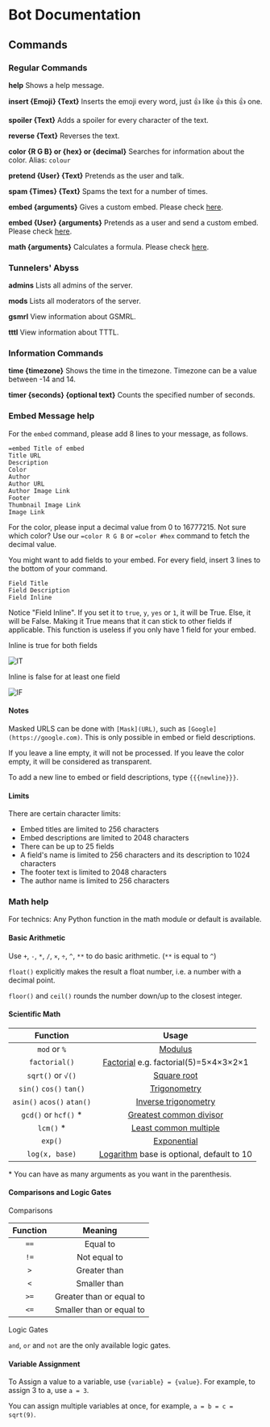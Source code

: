 # Bot Documentation
## Commands
### Regular Commands
**help** Shows a help message.

**insert {Emoji} {Text}** Inserts the emoji every word, just 👍 like 👍 this 👍 one.

**spoiler {Text}** Adds a spoiler for every character of the text.

**reverse {Text}** Reverses the text.

**color {R G B} or {hex} or {decimal}** Searches for information about the color. Alias: `colour`

**pretend {User} {Text}** Pretends as the user and talk.

**spam {Times} {Text}** Spams the text for a number of times.

**embed {arguments}** Gives a custom embed. Please check [here](https://github.com/johann-lau/Bot/blob/main/README.md#embed-message-help).

**embed {User} {arguments}** Pretends as a user and send a custom embed. Please check [here](https://github.com/johann-lau/Bot/blob/main/README.md#embed-message-help).

**math {arguments}** Calculates a formula. Please check [here](https://github.com/johann-lau/Bot/blob/main/README.md#math-help).

### Tunnelers' Abyss

**admins** Lists all admins of the server.

**mods** Lists all moderators of the server.

**gsmrl** View information about GSMRL.

**tttl** View information about TTTL.

### Information Commands

**time {timezone}** Shows the time in the timezone. Timezone can be a value between -14 and 14.

**timer {seconds} {optional text}** Counts the specified number of seconds.

### Embed Message help
For the `embed` command, please add 8 lines to your message, as follows.

```
=embed Title of embed
Title URL
Description
Color
Author
Author URL
Author Image Link
Footer
Thumbnail Image Link
Image Link
```
For the color, please input a decimal value from 0 to 16777215. Not sure which color? Use our `=color R G B` or `=color #hex` command to fetch the decimal value.

You might want to add fields to your embed. For every field, insert 3 lines to the bottom of your command.
```
Field Title
Field Description
Field Inline
```
Notice "Field Inline". If you set it to `true`, `y`, `yes` or `1`, it will be True. Else, it will be False. Making it True means that it can stick to other fields if applicable. This function is useless if you only have 1 field for your embed.

Inline is true for both fields

![IT](https://u.cubeupload.com/Johann/Screenshot20210108at.png)


Inline is false for at least one field

![IF](https://u.cubeupload.com/Johann/b16Screenshot20210108at.png)


#### Notes

Masked URLS can be done with `[Mask](URL)`, such as `[Google](https://google.com)`. This is only possible in embed or field descriptions.

If you leave a line empty, it will not be processed. If you leave the color empty, it will be considered as transparent.

To add a new line to embed or field descriptions, type `{{{newline}}}`.

#### Limits
There are certain character limits:

- Embed titles are limited to 256 characters
- Embed descriptions are limited to 2048 characters
- There can be up to 25 fields
- A field's name is limited to 256 characters and its description to 1024 characters
- The footer text is limited to 2048 characters
- The author name is limited to 256 characters

### Math help

For technics: Any Python function in the math module or default is available.

#### Basic Arithmetic

Use `+`, `-`, `*`, `/`, `×`, `÷`, `^`, `**` to do basic arithmetic. (`**` is equal to `^`)

`float()` explicitly makes the result a float number, i.e. a number with a decimal point.

`floor()` and `ceil()` rounds the number down/up to the closest integer.

#### Scientific Math
Function | Usage
:---:|:---:
`mod` or `%` | [Modulus](https://en.wikipedia.org/wiki/Modulo_operation)
`factorial()` | [Factorial](https://en.wikipedia.org/wiki/Factorial) e.g. factorial(5)=5×4×3×2×1
`sqrt()` or `√()` | [Square root](https://en.wikipedia.org/wiki/Square_root)
`sin()` `cos()` `tan()` | [Trigonometry](https://en.wikipedia.org/wiki/Trigonometry)
`asin()` `acos()` `atan()` | [Inverse trigonometry](https://en.wikipedia.org/wiki/Inverse_trigonometric_functions)
`gcd()` or `hcf()` \*| [Greatest common divisor](https://en.wikipedia.org/wiki/Greatest_common_divisor)
`lcm()` \*| [Least common multiple](https://en.wikipedia.org/wiki/Least_common_multiple)
`exp()` | [Exponential](https://en.wikipedia.org/wiki/Exponential_function)
`log(x, base)` | [Logarithm](https://en.wikipedia.org/wiki/Logarithm) base is optional, default to 10

\* You can have as many arguments as you want in the parenthesis.

#### Comparisons and Logic Gates

Comparisons

Function | Meaning
:---:|:---:
`==` | Equal to
`!=` | Not equal to
`>` | Greater than
`<` | Smaller than
`>=` | Greater than or equal to
`<=` | Smaller than or equal to

Logic Gates

`and`, `or` and `not` are the only available logic gates.

#### Variable Assignment

To Assign a value to a variable, use `{variable} = {value}`. For example, to assign 3 to a, use `a = 3`.

You can assign multiple variables at once, for example, `a = b = c = sqrt(9)`.
